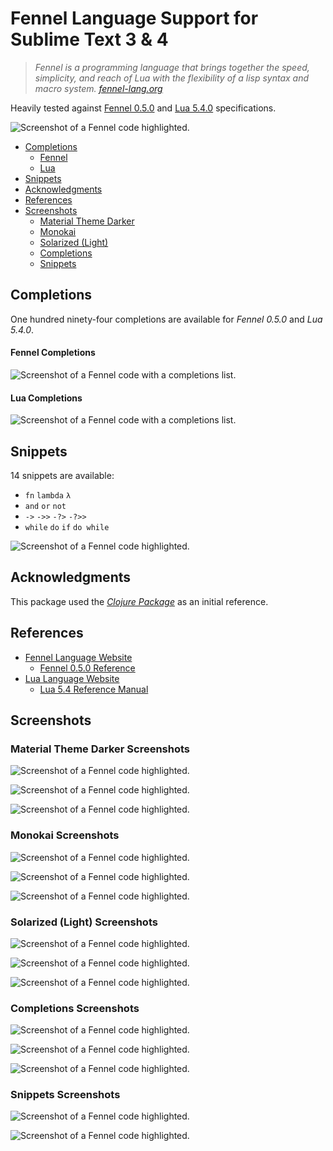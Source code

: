 # Fennel Language Support for Sublime Text 3 & 4

> _Fennel is a programming language that brings together the speed, simplicity, and reach of Lua with the flexibility of a lisp syntax and macro system. [fennel-lang.org](https://fennel-lang.org)_

Heavily tested against [Fennel 0.5.0](https://github.com/gbaptista/sublime-text-fennel/blob/master/tests/syntax_test_fennel_reference.fnl) and [Lua 5.4.0](https://github.com/gbaptista/sublime-text-fennel/blob/master/tests/syntax_test_lua.fnl) specifications.

![Screenshot of a Fennel code highlighted.](https://raw.githubusercontent.com/gbaptista/sublime-text-fennel/master/screenshots/material-theme-darker/03.png)

- [Completions](#completions)
  -  [Fennel](#fennel-completions)
  -  [Lua](#lua-completions)
- [Snippets](#snippets)
- [Acknowledgments](#acknowledgments)
- [References](#references)
- [Screenshots](#screenshots)
  -  [Material Theme Darker](#material-theme-darker-screenshots)
  -  [Monokai](#monokai-screenshots)
  -  [Solarized (Light)](#solarized-light-screenshots)
  -  [Completions](#completions-screenshots)
  -  [Snippets](#snippets-screenshots)

## Completions

One hundred ninety-four completions are available for _Fennel 0.5.0_ and _Lua 5.4.0_.

#### Fennel Completions

![Screenshot of a Fennel code with a completions list.](https://raw.githubusercontent.com/gbaptista/sublime-text-fennel/master/screenshots/completions/03.png)

#### Lua Completions

![Screenshot of a Fennel code with a completions list.](https://raw.githubusercontent.com/gbaptista/sublime-text-fennel/master/screenshots/completions/01.png)

## Snippets

14 snippets are available:

- `fn` `lambda` `λ`
- `and` `or` `not`
- `->` `->>` `-?>` `-?>>`
- `while` `do` `if` `do while`

![Screenshot of a Fennel code highlighted.](https://raw.githubusercontent.com/gbaptista/sublime-text-fennel/master/screenshots/snippets/01.png)

## Acknowledgments

This package used the [_Clojure Package_](https://github.com/sublimehq/Packages/tree/master/Clojure) as an initial reference.

## References
- [Fennel Language Website](https://fennel-lang.org)
  - [Fennel 0.5.0 Reference](https://fennel-lang.org/reference)
- [Lua Language Website](http://www.lua.org/)
  - [Lua 5.4 Reference Manual](https://www.lua.org/manual/5.4)
## Screenshots

### Material Theme Darker Screenshots

![Screenshot of a Fennel code highlighted.](https://raw.githubusercontent.com/gbaptista/sublime-text-fennel/master/screenshots/material-theme-darker/01.png)

![Screenshot of a Fennel code highlighted.](https://raw.githubusercontent.com/gbaptista/sublime-text-fennel/master/screenshots/material-theme-darker/02.png)

![Screenshot of a Fennel code highlighted.](https://raw.githubusercontent.com/gbaptista/sublime-text-fennel/master/screenshots/material-theme-darker/03.png)

### Monokai Screenshots

![Screenshot of a Fennel code highlighted.](https://raw.githubusercontent.com/gbaptista/sublime-text-fennel/master/screenshots/monokai/01.png)

![Screenshot of a Fennel code highlighted.](https://raw.githubusercontent.com/gbaptista/sublime-text-fennel/master/screenshots/monokai/02.png)

![Screenshot of a Fennel code highlighted.](https://raw.githubusercontent.com/gbaptista/sublime-text-fennel/master/screenshots/monokai/03.png)

### Solarized (Light) Screenshots

![Screenshot of a Fennel code highlighted.](https://raw.githubusercontent.com/gbaptista/sublime-text-fennel/master/screenshots/solarized-light/01.png)

![Screenshot of a Fennel code highlighted.](https://raw.githubusercontent.com/gbaptista/sublime-text-fennel/master/screenshots/solarized-light/02.png)

![Screenshot of a Fennel code highlighted.](https://raw.githubusercontent.com/gbaptista/sublime-text-fennel/master/screenshots/solarized-light/03.png)

### Completions Screenshots

![Screenshot of a Fennel code highlighted.](https://raw.githubusercontent.com/gbaptista/sublime-text-fennel/master/screenshots/completions/01.png)

![Screenshot of a Fennel code highlighted.](https://raw.githubusercontent.com/gbaptista/sublime-text-fennel/master/screenshots/completions/02.png)

![Screenshot of a Fennel code highlighted.](https://raw.githubusercontent.com/gbaptista/sublime-text-fennel/master/screenshots/completions/03.png)

### Snippets Screenshots

![Screenshot of a Fennel code highlighted.](https://raw.githubusercontent.com/gbaptista/sublime-text-fennel/master/screenshots/snippets/01.png)

![Screenshot of a Fennel code highlighted.](https://raw.githubusercontent.com/gbaptista/sublime-text-fennel/master/screenshots/snippets/02.png)
